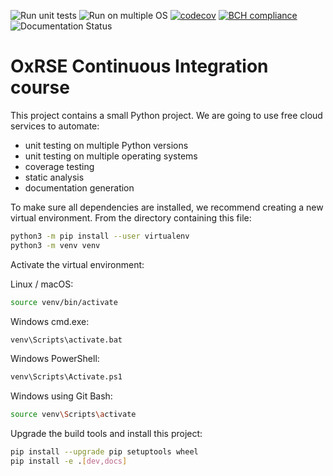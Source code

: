 ![Run unit tests](https://github.com/jkrol8/ci-course/workflows/Run%20unit%20tests/badge.svg)
![Run on multiple OS](https://github.com/jkrol8/ci-course/workflows/Run%20on%20multiple%20OS/badge.svg)
[![codecov](https://codecov.io/gh/jkrol8/ci-course/branch/main/graph/badge.svg?token=6EK5KCFRPS)](undefined)
[![BCH compliance](https://bettercodehub.com/edge/badge/jkrol8/ci-course?branch=main)](https://bettercodehub.com/)
![Documentation Status](https://readthedocs.org/projects/ci-course-julia/badge/?version=latest)
# OxRSE Continuous Integration course

This project contains a small Python project. We are going to use free cloud services to automate:

- unit testing on multiple Python versions
- unit testing on multiple operating systems
- coverage testing
- static analysis
- documentation generation

To make sure all dependencies are installed, we recommend creating a new virtual environment.
From the directory containing this file:

```bash
python3 -m pip install --user virtualenv
python3 -m venv venv
```

Activate the virtual environment:

Linux / macOS:
```bash
source venv/bin/activate
```

Windows cmd.exe:
```bash
venv\Scripts\activate.bat
```

Windows PowerShell:
```bash
venv\Scripts\Activate.ps1
```

Windows using Git Bash:
```bash
source venv\Scripts\activate
```

Upgrade the build tools and install this project:

```bash
pip install --upgrade pip setuptools wheel
pip install -e .[dev,docs]
```
